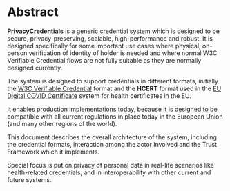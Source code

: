 # Abstract

**PrivacyCredentials** is a generic credential system which is designed to be secure, privacy-preserving, scalable, high-performance and robust. It is designed specifically for some important use cases where physical, on-person verification of identity of holder is needed and where normal W3C Verifiable Credential flows are not fully suitable as they are normally designed currently.

The system is designed to support credentials in different formats, initially the [W3C Verifiable Credential](https://www.w3.org/TR/vc-data-model/) format and the **HCERT** format used in the [EU Digital COVID Certificate](https://ec.europa.eu/info/live-work-travel-eu/coronavirus-response/safe-covid-19-vaccines-europeans/eu-digital-covid-certificate_en) system for health certificates in the EU.

It enables production implementations today, because it is designed to be compatible with all current regulations in place today in the European Union (and many other regions of the world).

This document describes the overall architecture of the system, including the credential formats, interaction among the actor involved and the Trust Framework which it implements.

Special focus is put on privacy of personal data in real-life scenarios like health-related credentials, and in interoperability with other current and future systems.

